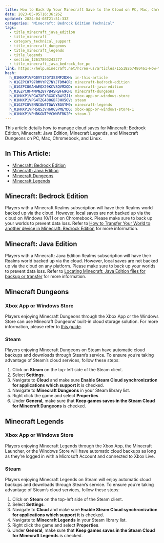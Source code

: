 ```yaml
---
title: How to Back Up Your Minecraft Save to the Cloud on PC, Mac, Chromebook, and Linux
date: 2023-05-05T16:36:26Z
updated: 2024-04-08T21:51:33Z
categories: "Minecraft: Bedrock Edition Technical"
tags:
  - title_minecraft_java_edition
  - title_minecraft
  - category_technical_support
  - title_minecraft_dungeons
  - title_minecraft_legends
  - title_legends
  - section_12617893243277
  - title_minecraft_java_bedrock_for_pc
link: https://help.minecraft.net/hc/en-us/articles/15518267480461-How-to-Back-Up-Your-Minecraft-Save-to-the-Cloud-on-PC-Mac-Chromebook-and-Linux
hash:
  h_01HNXP1VPG0VY12QY3S3MF2DXH: in-this-article
  h_01GZPC0797RMVYPZ7NYJTDM4CR: minecraft-bedrock-edition
  h_01GZPC0GAHAEQX20KCVSQVMXQD: minecraft-java-edition
  h_01GZPC0P4MVNZ8YPB4SRBF69CH: minecraft-dungeons
  h_01HNXP1VPGW7XFYRGXDY84YZJ1: xbox-app-or-windows-store
  h_01HNXP1VPG4TZG400GBFJHX5GV: steam
  h_01GZPC0VENNC8W7TDWVY8GSYM9: minecraft-legends
  h_01HNXP1VPHSQS3VH60GSPMEYDG: xbox-app-or-windows-store-1
  h_01HNXP1VPHBKGNTPVCWNRFBK2P: steam-1
---
```


This article details how to manage cloud saves for Minecraft: Bedrock Edition, Minecraft: Java Edition, Minecraft Legends, and Minecraft Dungeons on PC, Mac, Chromebook, and Linux.

## In This Article:

- [Minecraft: Bedrock Edition](#minecraft-bedrock-edition)
- [Minecraft: Java Edition](#minecraft-java-edition)
- [Minecraft Dungeons](#minecraft-dungeons)
- [Minecraft Legends](#minecraft-legends)

## Minecraft: Bedrock Edition

Players with a Minecraft Realms subscription will have their Realms world backed up via the cloud. However, local saves are not backed up via the cloud on Windows 10/11 or on Chromebook. Please make sure to back up your worlds to prevent data loss. Refer to [How to Transfer Your World to another device in Minecraft: Bedrock Edition](./How-to-Transfer-Your-World-to-Another-Device-in-Minecraft-Bedrock-Edition.md) for more information.

## Minecraft: Java Edition

Players with a Minecraft: Java Edition Realms subscription will have their Realms world backed up via the cloud. However, local saves are not backed up via the cloud on any platform. Please make sure to back up your worlds to prevent data loss. Refer to [Locating Minecraft: Java Edition files for backup or transfer](../Minecraft-Java-Edition-Technical/Locating-Minecraft-Java-Edition-Files-for-Backup-or-Transfer.md) for more information.

## Minecraft Dungeons

### Xbox App or Windows Store

Players enjoying Minecraft Dungeons through the Xbox App or the Windows Store can use Minecraft Dungeons’ built-in cloud storage solution. For more information, please refer to [this guide](../Minecraft-Dungeons/Upload-and-Download-Heroes-to-the-Cloud-in-Minecraft-Dungeons.md).

### Steam

Players enjoying Minecraft Dungeons on Steam have automatic cloud backups and downloads through Steam’s service. To ensure you’re taking advantage of Steam’s cloud services, follow these steps: 

1.  Click on **Steam** on the top-left side of the Steam client.
2.  Select **Settings**.
3.  Navigate to **Cloud** and make sure **Enable Steam Cloud synchronization for applications which support it** is checked.
4.  Navigate to **Minecraft Dungeons** in your Steam library list. 
5.  Right click the game and select **Properties**.
6.  Under **General**, make sure that **Keep games saves in the Steam Cloud for Minecraft Dungeons** is checked.

## Minecraft Legends

### Xbox App or Windows Store

Players enjoying Minecraft Legends through the Xbox App, the Minecraft Launcher, or the Windows Store will have automatic cloud backups as long as they’re logged in with a Microsoft Account and connected to Xbox Live.

### Steam

Players enjoying Minecraft Legends on Steam will enjoy automatic cloud backups and downloads through Steam’s service. To ensure you’re taking advantage of Steam’s cloud services, follow these steps: 

1.  Click on **Steam** on the top-left side of the Steam client.
2.  Select **Settings**.
3.  Navigate to **Cloud** and make sure **Enable Steam Cloud synchronization for applications which support it** is checked.
4.  Navigate to **Minecraft Legends** in your Steam library list. 
5.  Right click the game and select **Properties**.
6.  Under **General**, make sure that **Keep games saves in the Steam Cloud for Minecraft Legends** is checked.
